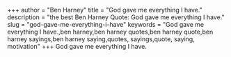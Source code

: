 +++
author = "Ben Harney"
title = "God gave me everything I have."
description = "the best Ben Harney Quote: God gave me everything I have."
slug = "god-gave-me-everything-i-have"
keywords = "God gave me everything I have.,ben harney,ben harney quotes,ben harney quote,ben harney sayings,ben harney saying,quotes, sayings,quote, saying, motivation"
+++
God gave me everything I have.
